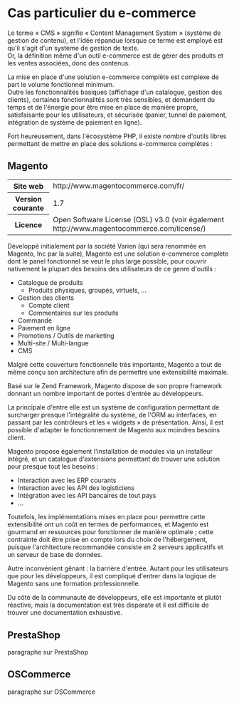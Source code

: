 Cas particulier du e-commerce
=============================

Le terme « CMS » signifie « Content Management System » (système de gestion de contenu), et l'idée répandue lorsque ce terme est employé est qu'il s'agit d'un système de gestion de texte.  
Or, la définition même d'un outil e-commerce est de gérer des produits et les ventes associées, donc des contenus.

La mise en place d'une solution e-commerce complète est complexe de part le volume fonctionnel minimum.  
Outre les fonctionnalités basiques (affichage d'un catalogue, gestion des clients), certaines fonctionnalités sont très sensibles, et demandent du temps et de l'énergie pour être mise en place de manière propre, satisfaisante pour les utilisateurs, et sécurisée (panier, tunnel de paiement, intégration de système de paiement en ligne).

Fort heureusement, dans l'écosystème PHP, il existe nombre d'outils libres permettant de mettre en place des solutions e-commerce complètes :

Magento
-------

<table>
	<tr>
		<th>Site web</th>
		<td>http://www.magentocommerce.com/fr/</td>
	</tr>
	<tr>
		<th>Version courante</th>
		<td>1.7</td>
	</tr>
	<tr>
		<th>Licence</th>
		<td>Open Software License (OSL) v3.0 (voir également http://www.magentocommerce.com/license/)</td>
	</tr>
</table>


Développé initialement par la société Varien (qui sera renommée en Magento, Inc par la suite), Magento est une solution e-commerce complète dont le panel fonctionnel se veut le plus large possible, pour couvrir nativement la plupart des besoins des utilisateurs de ce genre d'outils :

  * Catalogue de produits
    * Produits physiques, groupés, virtuels, …
  * Gestion des clients
    * Compte client
    * Commentaires sur les produits
  * Commande
  * Paiement en ligne
  * Promotions / Outils de marketing
  * Multi-site / Multi-langue
  * CMS

Malgré cette couverture fonctionnelle très importante, Magento a tout de même conçu son architecture afin de permettre une extensibilité maximale.

Basé sur le Zend Framework, Magento dispose de son propre framework donnant un nombre important de portes d'entrée au développeurs.

La principale d'entre elle est un système de configuration permettant de surcharger presque l'intégralité du système, de l'ORM au interfaces, en passant par les contrôleurs et les « widgets » de présentation. Ainsi, il est possible d'adapter le fonctionnement de Magento aux moindres besoins client.

Magento propose également l'installation de modules via un installeur intégré, et un catalogue d'extensions permettant de trouver une solution pour presque tout les besoins : 

  * Interaction avec les ERP courants
  * Interaction avec les API des logisticiens
  * Intégration avec les API bancaires de tout pays
  * ...

Toutefois, les implémentations mises en place pour permettre cette extensibilité ont un coût en termes de performances, et Magento est gourmand en ressources pour fonctionner de manière optimale ; cette contrainte doit être prise en compte lors du choix de l'hébergement, puisque l'architecture recommandée consiste en 2 serveurs applicatifs et un serveur de base de données.

Autre inconvénient gênant : la barrière d'entrée. Autant pour les utilisateurs que pour les développeurs, il est compliqué d'entrer dans la logique de Magento sans une formation professionnelle.

Du côté de la communauté de développeurs, elle est importante et plutôt réactive, mais la documentation est très disparate et il est difficile de trouver une documentation exhaustive.

PrestaShop
----------

paragraphe sur PrestaShop

OSCommerce
----------

paragraphe sur OSCommerce